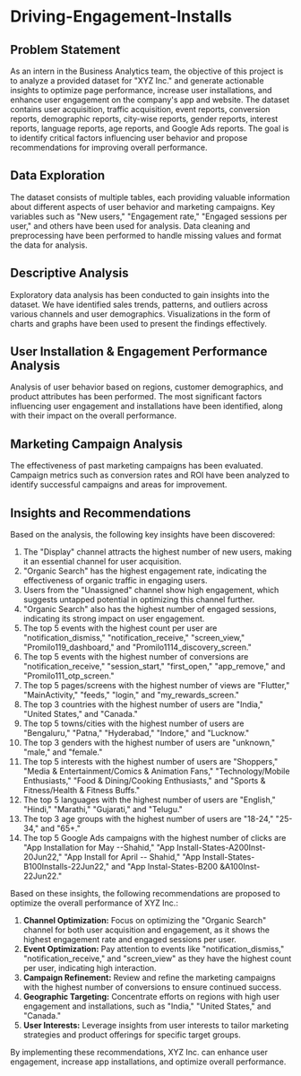# Driving-Engagement-Installs

## Problem Statement
As an intern in the Business Analytics team, the objective of this project is to analyze a provided dataset for "XYZ Inc." and generate actionable insights to optimize page performance, increase user installations, and enhance user engagement on the company's app and website. The dataset contains user acquisition, traffic acquisition, event reports, conversion reports, demographic reports, city-wise reports, gender reports, interest reports, language reports, age reports, and Google Ads reports. The goal is to identify critical factors influencing user behavior and propose recommendations for improving overall performance.

## Data Exploration
The dataset consists of multiple tables, each providing valuable information about different aspects of user behavior and marketing campaigns. Key variables such as "New users," "Engagement rate," "Engaged sessions per user," and others have been used for analysis. Data cleaning and preprocessing have been performed to handle missing values and format the data for analysis.

## Descriptive Analysis
Exploratory data analysis has been conducted to gain insights into the dataset. We have identified sales trends, patterns, and outliers across various channels and user demographics. Visualizations in the form of charts and graphs have been used to present the findings effectively.

## User Installation & Engagement Performance Analysis
Analysis of user behavior based on regions, customer demographics, and product attributes has been performed. The most significant factors influencing user engagement and installations have been identified, along with their impact on the overall performance.

## Marketing Campaign Analysis
The effectiveness of past marketing campaigns has been evaluated. Campaign metrics such as conversion rates and ROI have been analyzed to identify successful campaigns and areas for improvement.

## Insights and Recommendations
Based on the analysis, the following key insights have been discovered:

1. The "Display" channel attracts the highest number of new users, making it an essential channel for user acquisition.
2. "Organic Search" has the highest engagement rate, indicating the effectiveness of organic traffic in engaging users.
3. Users from the "Unassigned" channel show high engagement, which suggests untapped potential in optimizing this channel further.
4. "Organic Search" also has the highest number of engaged sessions, indicating its strong impact on user engagement.
5. The top 5 events with the highest count per user are "notification_dismiss," "notification_receive," "screen_view," "Promilo119_dashboard," and "Promilo1114_discovery_screen."
6. The top 5 events with the highest number of conversions are "notification_receive," "session_start," "first_open," "app_remove," and "Promilo111_otp_screen."
7. The top 5 pages/screens with the highest number of views are "Flutter," "MainActivity," "feeds," "login," and "my_rewards_screen."
8. The top 3 countries with the highest number of users are "India," "United States," and "Canada."
9. The top 5 towns/cities with the highest number of users are "Bengaluru," "Patna," "Hyderabad," "Indore," and "Lucknow."
10. The top 3 genders with the highest number of users are "unknown," "male," and "female."
11. The top 5 interests with the highest number of users are "Shoppers," "Media & Entertainment/Comics & Animation Fans," "Technology/Mobile Enthusiasts," "Food & Dining/Cooking Enthusiasts," and "Sports & Fitness/Health & Fitness Buffs."
12. The top 5 languages with the highest number of users are "English," "Hindi," "Marathi," "Gujarati," and "Telugu."
13. The top 3 age groups with the highest number of users are "18-24," "25-34," and "65+."
14. The top 5 Google Ads campaigns with the highest number of clicks are "App Installation for May --Shahid," "App Install-States-A200Inst-20Jun22," "App Install for April -- Shahid," "App Install-States-B100Installs-22Jun22," and "App Instal-States-B200 &A100Inst-22Jun22."

Based on these insights, the following recommendations are proposed to optimize the overall performance of XYZ Inc.:

1. **Channel Optimization:** Focus on optimizing the "Organic Search" channel for both user acquisition and engagement, as it shows the highest engagement rate and engaged sessions per user.
2. **Event Optimization:** Pay attention to events like "notification_dismiss," "notification_receive," and "screen_view" as they have the highest count per user, indicating high interaction.
3. **Campaign Refinement:** Review and refine the marketing campaigns with the highest number of conversions to ensure continued success.
4. **Geographic Targeting:** Concentrate efforts on regions with high user engagement and installations, such as "India," "United States," and "Canada."
5. **User Interests:** Leverage insights from user interests to tailor marketing strategies and product offerings for specific target groups.

By implementing these recommendations, XYZ Inc. can enhance user engagement, increase app installations, and optimize overall performance.
